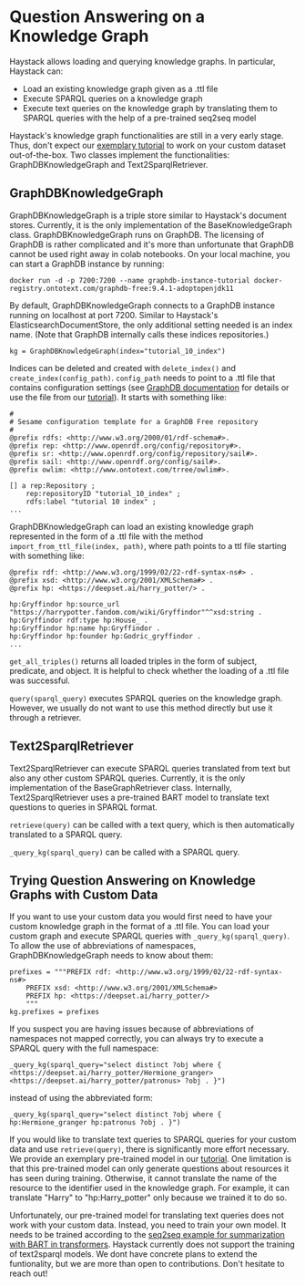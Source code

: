 <!---
title: "Knowledge Graph"
metaTitle: "Knowledge Graph"
metaDescription: ""
slug: "/docs/knowledgegraph"
date: "2021-04-19"
id: "knowledgegraphmd"
--->

# Question Answering on a Knowledge Graph

Haystack allows loading and querying knowledge graphs. In particular, Haystack can:
 
* Load an existing knowledge graph given as a .ttl file
* Execute SPARQL queries on a knowledge graph
* Execute text queries on the knowledge graph by translating them to SPARQL queries with the help of a pre-trained seq2seq model

Haystack's knowledge graph functionalities are still in a very early stage. Thus, don't expect our [exemplary tutorial](https://github.com/deepset-ai/haystack/blob/master/tutorials/Tutorial10_Knowledge_Graph.py) to work on your custom dataset out-of-the-box.
Two classes implement the functionalities: GraphDBKnowledgeGraph and Text2SparqlRetriever.

## GraphDBKnowledgeGraph

GraphDBKnowledgeGraph is a triple store similar to Haystack's document stores. Currently, it is the only implementation of the BaseKnowledgeGraph class.
GraphDBKnowledgeGraph runs on GraphDB. The licensing of GraphDB is rather complicated and it's more than unfortunate that GraphDB cannot be used right away in colab notebooks.
On your local machine, you can start a GraphDB instance by running:

```docker run -d -p 7200:7200 --name graphdb-instance-tutorial docker-registry.ontotext.com/graphdb-free:9.4.1-adoptopenjdk11```

By default, GraphDBKnowledgeGraph connects to a GraphDB instance running on localhost at port 7200. 
Similar to Haystack's ElasticsearchDocumentStore, the only additional setting needed is an index name.
(Note that GraphDB internally calls these indices repositories.)

```kg = GraphDBKnowledgeGraph(index="tutorial_10_index")```

Indices can be deleted and created with ```delete_index()``` and ```create_index(config_path)```.
```config_path``` needs to point to a .ttl file that contains configuration settings (see [GraphDB documentation](https://graphdb.ontotext.com/documentation/free/configuring-a-repository.html#configure-a-repository-programmatically) for details or use the file from our [tutorial](https://github.com/deepset-ai/haystack/blob/master/tutorials/Tutorial10_Knowledge_Graph.py)). It starts with something like:

```
#
# Sesame configuration template for a GraphDB Free repository
#
@prefix rdfs: <http://www.w3.org/2000/01/rdf-schema#>.
@prefix rep: <http://www.openrdf.org/config/repository#>.
@prefix sr: <http://www.openrdf.org/config/repository/sail#>.
@prefix sail: <http://www.openrdf.org/config/sail#>.
@prefix owlim: <http://www.ontotext.com/trree/owlim#>.

[] a rep:Repository ;
    rep:repositoryID "tutorial_10_index" ;
    rdfs:label "tutorial 10 index" ;
...
```

GraphDBKnowledgeGraph can load an existing knowledge graph represented in the form of a .ttl file with the method ```import_from_ttl_file(index, path)```, where path points to a ttl file starting with something like:

```
@prefix rdf: <http://www.w3.org/1999/02/22-rdf-syntax-ns#> .
@prefix xsd: <http://www.w3.org/2001/XMLSchema#> .
@prefix hp: <https://deepset.ai/harry_potter/> .

hp:Gryffindor hp:source_url "https://harrypotter.fandom.com/wiki/Gryffindor"^^xsd:string .
hp:Gryffindor rdf:type hp:House_ .
hp:Gryffindor hp:name hp:Gryffindor .
hp:Gryffindor hp:founder hp:Godric_gryffindor .
...
```

```get_all_triples()``` returns all loaded triples in the form of subject, predicate, and object. It is helpful to check whether the loading of a .ttl file was successful.

```query(sparql_query)``` executes SPARQL queries on the knowledge graph. However, we usually do not want to use this method directly but use it through a retriever.

## Text2SparqlRetriever
Text2SparqlRetriever can execute SPARQL queries translated from text but also any other custom SPARQL queries. Currently, it is the only implementation of the BaseGraphRetriever class.
Internally, Text2SparqlRetriever uses a pre-trained BART model to translate text questions to queries in SPARQL format.

```retrieve(query)``` can be called with a text query, which is then automatically translated to a SPARQL query.

```_query_kg(sparql_query)``` can be called with a SPARQL query.

## Trying Question Answering on Knowledge Graphs with Custom Data
If you want to use your custom data you would first need to have your custom knowledge graph in the format of a .ttl file.
You can load your custom graph and execute SPARQL queries with ```_query_kg(sparql_query)```. To allow the use of abbreviations of namespaces, GraphDBKnowledgeGraph needs to know about them:

```
prefixes = """PREFIX rdf: <http://www.w3.org/1999/02/22-rdf-syntax-ns#>
    PREFIX xsd: <http://www.w3.org/2001/XMLSchema#>
    PREFIX hp: <https://deepset.ai/harry_potter/>
    """
kg.prefixes = prefixes
```

If you suspect you are having issues because of abbreviations of namespaces not mapped correctly, you can always try to execute a SPARQL query with the full namespace:

```_query_kg(sparql_query="select distinct ?obj where { <https://deepset.ai/harry_potter/Hermione_granger> <https://deepset.ai/harry_potter/patronus> ?obj . }")```

instead of using the abbreviated form:

```_query_kg(sparql_query="select distinct ?obj where { hp:Hermione_granger hp:patronus ?obj . }")```

If you would like to translate text queries to SPARQL queries for your custom data and use ```retrieve(query)```, there is significantly more effort necessary.
We provide an exemplary pre-trained model in our [tutorial](https://github.com/deepset-ai/haystack/blob/master/tutorials/Tutorial10_Knowledge_Graph.py).
One limitation is that this pre-trained model can only generate questions about resources it has seen during training.
Otherwise, it cannot translate the name of the resource to the identifier used in the knowledge graph.
For example, it can translate "Harry" to "hp:Harry_potter" only because we trained it to do so.

Unfortunately, our pre-trained model for translating text queries does not work with your custom data.
Instead, you need to train your own model. It needs to be trained according to the [seq2seq example for summarization with BART in transformers](https://github.com/huggingface/transformers/tree/master/examples/seq2seq).
Haystack currently does not support the training of text2sparql models. We dont have concrete plans to extend the funtionality, but we are more than open to contributions. Don't hesitate to reach out! 
